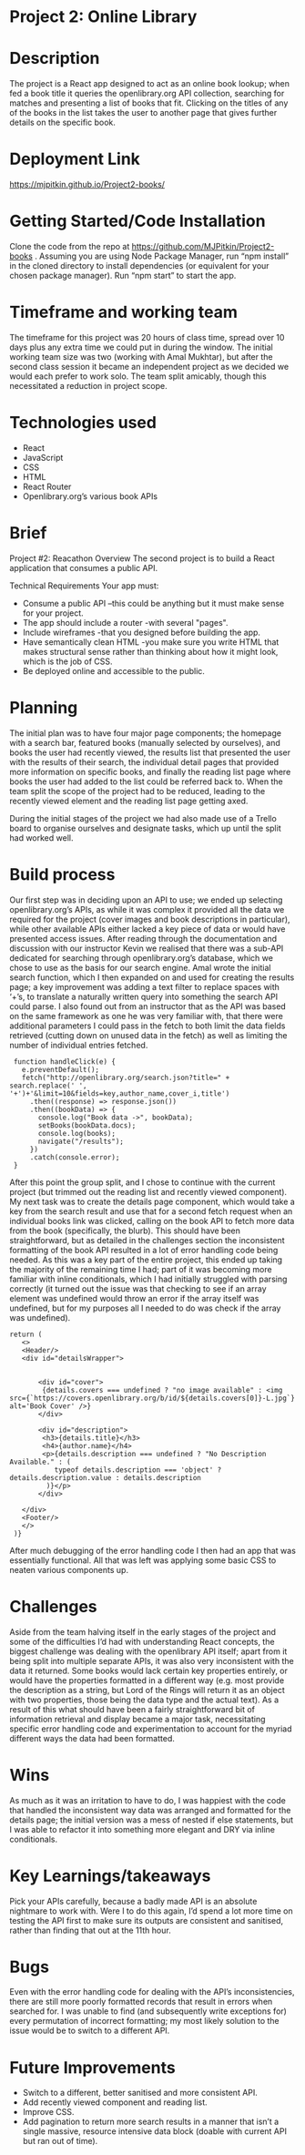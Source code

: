 # Project 2: Online Library

# Description

The project is a React app designed to act as an online book lookup; when fed a book title it queries the openlibrary.org API collection, searching for matches and presenting a list of books that fit. Clicking on the titles of any of the books in the list takes the user to another page that gives further details on the specific book.

# Deployment Link

https://mjpitkin.github.io/Project2-books/

# Getting Started/Code Installation

Clone the code from the repo at https://github.com/MJPitkin/Project2-books .
Assuming you are using Node Package Manager, run “npm install” in the cloned directory to install dependencies (or equivalent for your chosen package manager).
Run “npm start” to start the app.

# Timeframe and working team

The timeframe for this project was 20 hours of class time, spread over 10 days plus any extra time we could put in during the window. The initial working team size was two (working with Amal Mukhtar), but after the second class session it became an independent project as we decided we would each prefer to work solo. The team split amicably, though this necessitated a reduction in project scope. 

# Technologies used

- React
- JavaScript
- CSS
- HTML
- React Router
- Openlibrary.org’s various book APIs

# Brief

Project #2: Reacathon
Overview
The second project is to build a React application that consumes a public API.

Technical Requirements
Your app must:

- Consume a public API –this could be anything but it must make sense for your project.
- The app should include a router -with several "pages".
- Include wireframes -that you designed before building the app.
- Have semantically clean HTML -you make sure you write HTML that makes structural sense rather than thinking about how it might look, which is the job of CSS.
- Be deployed online and accessible to the public.

# Planning

The initial plan was to have four major page components; the homepage with a search bar, featured books (manually selected by ourselves), and books the user had recently viewed, the results list that presented the user with the results of their search, the individual detail pages that provided more information on specific books, and finally the reading list page where books the user had added to the list could be referred back to. When the team split the scope of the project had to be reduced, leading to the recently viewed element and the reading list page getting axed.

During the initial stages of the project we had also made use of a Trello board to organise ourselves and designate tasks, which up until the split had worked well.

# Build process

Our first step was in deciding upon an API to use; we ended up selecting openlibrary.org’s APIs, as while it was complex it provided all the data we required for the project (cover images and book descriptions in particular), while other available APIs either lacked a key piece of data or would have presented access issues. After reading through the documentation and discussion with our instructor Kevin we realised that there was a sub-API dedicated for searching through openlibrary.org’s database, which we chose to use as the basis for our search engine. Amal wrote the initial search function, which I then expanded on and used for creating the results page; a key improvement was adding a text filter to replace spaces with ‘+’s, to translate a naturally written query into something the search API could parse. I also found out from an instructor that as the API was based on the same framework as one he was very familiar with, that there were additional parameters I could pass in the fetch to both limit the data fields retrieved (cutting down on unused data in the fetch) as well as limiting the number of individual entries fetched.




```
 function handleClick(e) {
   e.preventDefault();
   fetch("http://openlibrary.org/search.json?title=" + search.replace(' ', '+')+'&limit=10&fields=key,author_name,cover_i,title')
     .then((response) => response.json())
     .then((bookData) => {
       console.log("Book data ->", bookData);
       setBooks(bookData.docs);
       console.log(books);
       navigate("/results");
     })
     .catch(console.error);
 }
```

After this point the group split, and I chose to continue with the current project (but trimmed out the reading list and recently viewed component). My next task was to create the details page component, which would take a key from the search result and use that for a second fetch request when an individual books link was clicked, calling on the book API to fetch more data from the book (specifically, the blurb). This should have been straightforward, but as detailed in the challenges section the inconsistent formatting of the book API resulted in a lot of error handling code being needed. As this was a key part of the entire project, this ended up taking the majority of the remaining time I had; part of it was becoming more familiar with inline conditionals, which I had initially struggled with parsing correctly (it turned out the issue was that checking to see if an array element was undefined would throw an error if the array itself was undefined, but for my purposes all I needed to do was check if the array was undefined).
```
return (
   <>
   <Header/>
   <div id="detailsWrapper">
    
    
       <div id="cover">
        {details.covers === undefined ? "no image available" : <img src={`https://covers.openlibrary.org/b/id/${details.covers[0]}-L.jpg`} alt='Book Cover' />}
       </div>
 
       <div id="description">
        <h3>{details.title}</h3>
        <h4>{author.name}</h4>
        <p>{details.description === undefined ? "No Description Available." : (
           typeof details.description === 'object' ? details.description.value : details.description
         )}</p>
       </div>
    
   </div>
   <Footer/>
   </>
 )}
```

After much debugging of the error handling code I then had an app that was essentially functional. All that was left was applying some basic CSS to neaten various components up.

# Challenges

Aside from the team halving itself in the early stages of the project and some of the difficulties I’d had with understanding React concepts, the biggest challenge was dealing with the openlibrary API itself; apart from it being split into multiple separate APIs, it was also very inconsistent with the data it returned. Some books would lack certain key properties entirely, or would have the properties formatted in a different way (e.g. most provide the description as a string, but Lord of the Rings will return it as an object with two properties, those being the data type and the actual text). As a result of this what should have been a fairly straightforward bit of information retrieval and display became a major task, necessitating specific error handling code and experimentation to account for the myriad different ways the data had been formatted.

# Wins

As much as it was an irritation to have to do, I was happiest with the code that handled the inconsistent way data was arranged and formatted for the details page; the initial version was a mess of nested if else statements, but I was able to refactor it into something more elegant and DRY via inline conditionals.

# Key Learnings/takeaways

Pick your APIs carefully, because a badly made API is an absolute nightmare to work with. Were I to do this again, I’d spend a lot more time on testing the API first to make sure its outputs are consistent and sanitised, rather than finding that out at the 11th hour.

# Bugs

Even with the error handling code for dealing with the API’s inconsistencies, there are still more poorly formatted records that result in errors when searched for. I was unable to find (and subsequently write exceptions for) every permutation of incorrect formatting; my most likely solution to the issue would be to switch to a different API.

# Future Improvements

- Switch to a different, better sanitised and more consistent API.
- Add recently viewed component and reading list.
- Improve CSS.
- Add pagination to return more search results in a manner that isn’t a single massive, resource intensive data block (doable with current API but ran out of time).


